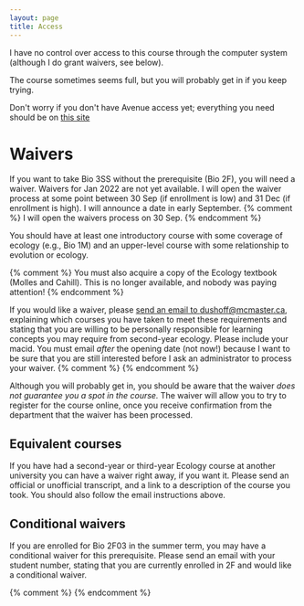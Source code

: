 ```yaml
---
layout: page
title: Access
---
```


I have no control over access to this course through the computer system (although I do grant waivers, see below).

The course sometimes seems full, but you will probably get in if you keep trying.

Don't worry if you don't have Avenue access yet; everything you need should be on [this site](/)

# Waivers 

If you want to take Bio 3SS without the prerequisite (Bio 2F), you will need a waiver.
Waivers for Jan 2022 are not yet available. I will open the waiver process at some point between 30 Sep (if enrollment is low) and 31 Dec (if enrollment is high). I will announce a date in early September.
{% comment %}
I will open the waivers process on 30 Sep.
{% endcomment %}

You should have at least one introductory course with some coverage of ecology (e.g., Bio 1M) and an upper-level course with some relationship to evolution or ecology.

{% comment %}
You must also acquire a copy of the Ecology textbook (Molles and Cahill).
This is no longer available, and nobody was paying attention!
{% endcomment %}

If you would like a waiver, please [send an email to dushoff@mcmaster.ca](mailto:dushoff@mcmaster.ca),
explaining which courses you have taken to meet these requirements and stating that you are willing to be personally responsible for learning concepts you may require from second-year ecology.  Please include your macid. 
You must email _after_ the opening date (not now!) because I want to be sure that you are still interested before I ask an administrator to process your waiver. 
{% comment %}
{% endcomment %}

Although you will probably get in, you should be aware that the waiver _does not guarantee you a spot in the course._  The waiver will allow you to try to register for the course online, once you receive confirmation from the department that the waiver has been processed.

## Equivalent courses 

If you have had a second-year or third-year Ecology course at another university you can have a waiver right away, if you want it. Please send an official or unofficial transcript, and a link to a description of the course you took. You should also follow the email instructions above.

## Conditional waivers 

If you are enrolled for Bio 2F03 in the summer term, you may have a conditional waiver for this prerequisite.  Please send an email with your student number, stating that you are currently enrolled in 2F and would like a conditional waiver.

{% comment %}
{% endcomment %}

